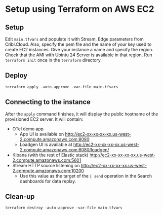 # Setup using Terraform on AWS EC2

## Setup
Edit `main.tfvars` and populate it with Stream, Edge parameters from Cribl.Cloud. Also, specify the pem file and the name of your key used to create EC2 instances. Give your instance a name and specify the region. Check that the AMI with Ubintu 24 Server is available in that region.
Run `terraform init` once in the `terraform` directory.

## Deploy
```
terraform apply -auto-approve -var-file main.tfvars
```

## Connecting to the instance
After the `apply` command finishes, it will display the public hostname of the provisioned EC2 server. It will contain:
* OTel demo app
    * App UI is available on http://ec2-xx-xx-xx-xx.us-west-2.compute.amazonaws.com:8080
    * Loadgen UI is available at http://ec2-xx-xx-xx-xx.us-west-2.compute.amazonaws.com:8080/loadgen/
* Kibana (with the rest of Elastic stack) http://ec2-xx-xx-xx-xx.us-west-2.compute.amazonaws.com:5601
* Stream HTTP source listening on  http://ec2-xx-xx-xx-xx.us-west-2.compute.amazonaws.com:10200
    * Use this value as the target of the `| send` operation in the Search dashboards for data replay.


## Clean-up
```
terraform destroy -auto-approve -var-file main.tfvars
```